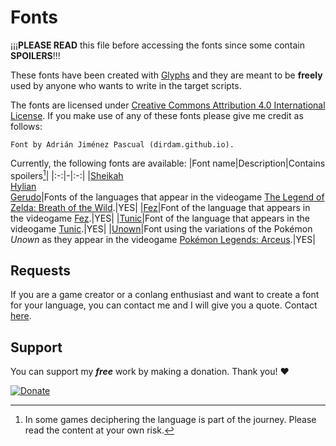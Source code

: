 # Fonts

¡¡¡**PLEASE READ** this file before accessing the fonts since some contain **SPOILERS**!!!

These fonts have been created with [Glyphs](https://glyphsapp.com/buy) and they are meant to be **freely** used by anyone who wants to write in the target scripts.

The fonts are licensed under [Creative Commons Attribution 4.0 International License](https://creativecommons.org/licenses/by/4.0/). If you make use of any of these fonts please give me credit as follows:
```
Font by Adrián Jiménez Pascual (dirdam.github.io).
```

Currently, the following fonts are available:
|Font name|Description|Contains spoilers[^1]|
|:-:|-|:-:|
|[Sheikah](https://github.com/dirdam/fonts/tree/main/zelda)<br>[Hylian](https://github.com/dirdam/fonts/tree/main/zelda)<br>[Gerudo](https://github.com/dirdam/fonts/tree/main/zelda)|Fonts of the languages that appear in the videogame [The Legend of Zelda: Breath of the Wild](https://www.zelda.com/breath-of-the-wild/).|YES|
|[Fez](https://github.com/dirdam/fonts/tree/main/fez)|Font of the language that appears in the videogame [Fez](https://fezgame.com/).|YES|
|[Tunic](https://github.com/dirdam/fonts/tree/main/tunic)|Font of the language that appears in the videogame [Tunic](https://tunicgame.com/).|YES|
|[Unown](https://github.com/dirdam/fonts/tree/main/pokemon)|Font using the variations of the Pokémon _Unown_ as they appear in the videogame [Pokémon Legends: Arceus](https://legends.arceus.pokemon.com/en-us/).|YES|

[^1]: In some games deciphering the language is part of the journey. Please read the content at your own risk.

## Requests

If you are a game creator or a conlang enthusiast and want to create a font for your language, you can contact me and I will give you a quote. Contact [here](https://dirdam.github.io/contact_fonts.html).

## Support 

You can support my _**free**_ work by making a donation. Thank you! ❤️

[![Donate](https://www.paypalobjects.com/en_US/i/btn/btn_donate_LG.gif)](https://www.paypal.com/donate?business=EAJPW5BWKGRP6&currency_code=EUR&item_name=All+this%2C+for+free.+You+deserve+a+tip%21+Keep+up+the+good+work%21)
